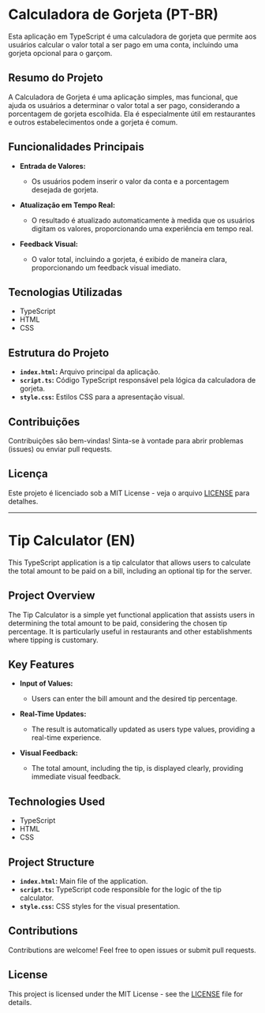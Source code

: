 # Calculadora de Gorjeta (PT-BR)

Esta aplicação em TypeScript é uma calculadora de gorjeta que permite aos usuários calcular o valor total a ser pago em uma conta, incluindo uma gorjeta opcional para o garçom.

## Resumo do Projeto

A Calculadora de Gorjeta é uma aplicação simples, mas funcional, que ajuda os usuários a determinar o valor total a ser pago, considerando a porcentagem de gorjeta escolhida. Ela é especialmente útil em restaurantes e outros estabelecimentos onde a gorjeta é comum.

## Funcionalidades Principais

- **Entrada de Valores:**
  - Os usuários podem inserir o valor da conta e a porcentagem desejada de gorjeta.

- **Atualização em Tempo Real:**
  - O resultado é atualizado automaticamente à medida que os usuários digitam os valores, proporcionando uma experiência em tempo real.

- **Feedback Visual:**
  - O valor total, incluindo a gorjeta, é exibido de maneira clara, proporcionando um feedback visual imediato.

## Tecnologias Utilizadas

- TypeScript
- HTML
- CSS

## Estrutura do Projeto

- **`index.html`:** Arquivo principal da aplicação.
- **`script.ts`:** Código TypeScript responsável pela lógica da calculadora de gorjeta.
- **`style.css`:** Estilos CSS para a apresentação visual.

## Contribuições

Contribuições são bem-vindas! Sinta-se à vontade para abrir problemas (issues) ou enviar pull requests.

## Licença

Este projeto é licenciado sob a MIT License - veja o arquivo [LICENSE](LICENSE) para detalhes.

---

# Tip Calculator (EN)

This TypeScript application is a tip calculator that allows users to calculate the total amount to be paid on a bill, including an optional tip for the server.

## Project Overview

The Tip Calculator is a simple yet functional application that assists users in determining the total amount to be paid, considering the chosen tip percentage. It is particularly useful in restaurants and other establishments where tipping is customary.

## Key Features

- **Input of Values:**
  - Users can enter the bill amount and the desired tip percentage.

- **Real-Time Updates:**
  - The result is automatically updated as users type values, providing a real-time experience.

- **Visual Feedback:**
  - The total amount, including the tip, is displayed clearly, providing immediate visual feedback.

## Technologies Used

- TypeScript
- HTML
- CSS

## Project Structure

- **`index.html`:** Main file of the application.
- **`script.ts`:** TypeScript code responsible for the logic of the tip calculator.
- **`style.css`:** CSS styles for the visual presentation.

## Contributions

Contributions are welcome! Feel free to open issues or submit pull requests.

## License

This project is licensed under the MIT License - see the [LICENSE](LICENSE) file for details.
